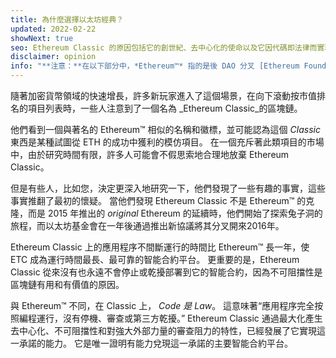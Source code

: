 ```yaml
---
title: 為什麼選擇以太坊經典？
updated: 2022-02-22
showNext: true
seo: Ethereum Classic 的原因包括它的創世紀、去中心化的使命以及它因代碼即法律而實現的光明未來。
disclaimer: opinion
info: "**注意：**在以下部分中，*Ethereum™* 指的是後 DAO 分叉 [Ethereum Foundation](https://ethereum.org) 主網鏈，不要與以太坊 *協議* 混淆，後者是使用了許多區塊鏈項目，包括 Ethereum Classic"
---
```


隨著加密貨幣領域的快速增長，許多新玩家進入了這個場景，在向下滾動按市值排名的項目列表時，一些人注意到了一個名為 _Ethereum Classic_的區塊鏈。

他們看到一個與著名的 Ethereum™ 相似的名稱和徽標，並可能認為這個 _Classic_ 東西是某種試圖從 ETH 的成功中獲利的模仿項目。 在一個充斥著此類項目的市場中，由於研究時間有限，許多人可能會不假思索地合理地放棄 Ethereum Classic。

但是有些人，比如您，決定更深入地研究一下，他們發現了一些有趣的事實，這些事實推翻了最初的懷疑。 當他們發現 Ethereum Classic 不是 Ethereum™ 的克隆，而是 2015 年推出的 *original* Ethereum 的延續時，他們開始了探索兔子洞的旅程，而以太坊基金會在一年後通過推出新協議將其分叉開來2016年。

Ethereum Classic 上的應用程序不間斷運行的時間比 Ethereum™ 長一年，使 ETC 成為運行時間最長、最可靠的智能合約平台。 更重要的是，Ethereum Classic 從來沒有也永遠不會停止或乾擾部署到它的智能合約，因為不可阻擋性是區塊鏈有用和有價值的原因。

與 Ethereum™ 不同，在 Classic 上， _Code 是 Law_。 這意味著“應用程序完全按照編程運行，沒有停機、審查或第三方乾擾。” Ethereum Classic 通過最大化產生去中心化、不可阻擋性和對強大外部力量的審查阻力的特性，已經發展了它實現這一承諾的能力。 它是唯一證明有能力兌現這一承諾的主要智能合約平台。
